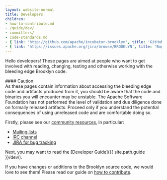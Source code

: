 ```yaml
---
layout: website-normal
title: Developers
children:
- how-to-contribute.md
- /guide/dev/
- committers/
- code-standards.md
- { link: 'http://github.com/apache/incubator-brooklyn', title: 'GitHub' }
- { link: 'https://issues.apache.org/jira/browse/BROOKLYN', title: 'Bug Tracker (JIRA)' }
---
```


Hello developers!
These pages are aimed at people who want to get involved with reading, changing, testing and otherwise
working with the bleeding edge Brooklyn code.

<div class="panel panel-danger">
<div class="panel-heading" markdown="1">
#### Caution
</div>
<div class="panel-body" markdown="1">
As these pages contain information about accessing the bleeding edge code and artifacts produced from it,
you should be aware that the code and binaries you will encounter may be unstable.
The Apache Software Foundation has not performed the level of validation and due diligence done 
on formally released artifacts. 
Proceed only if you understand the potential consequences of using unreleased code
and are comfortable doing so.
</div>
</div>


Firstly, please see our [community resources](../community/index.html), in particular:

- [Mailing lists](../community/mailist-lists.html)
- [IRC channel](../community/irc.html)
- [JIRA for bug tracking](https://issues.apache.org/jira/browse/BROOKLYN)

Next, you may want to read the [Developer Guide]({{ site.path.guide }}/dev/).

If you have changes or additions to the Brooklyn source code, we would love to
see them! Please read our guide on [how to contribute](how-to-contribute.html).

